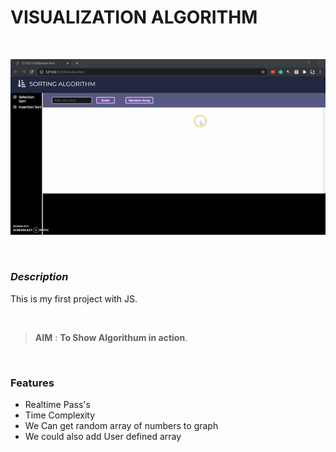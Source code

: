 # VISUALIZATION ALGORITHM

<br>

![](ezgif.com-gif-maker.gif)


<br>

### ***Description*** 

This is my first project with JS.

<br>

> **AIM** : **To Show Algorithum in action**.

<br>

### **Features**

* Realtime Pass's
* Time Complexity
* We Can get random array of numbers to graph
* We could also add User defined array


